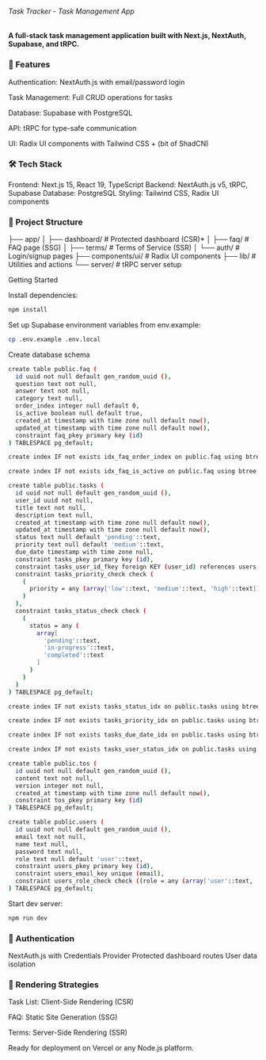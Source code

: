 ###### Task Tracker - Task Management App
#### A full-stack task management application built with Next.js, NextAuth, Supabase, and tRPC.

### 🚀 Features

Authentication: NextAuth.js with email/password login

Task Management: Full CRUD operations for tasks

Database: Supabase with PostgreSQL

API: tRPC for type-safe communication

UI: Radix UI components with Tailwind CSS + (bit of ShadCN)

### 🛠️ Tech Stack
Frontend: Next.js 15, React 19, TypeScript
Backend: NextAuth.js v5, tRPC, Supabase
Database: PostgreSQL
Styling: Tailwind CSS, Radix UI components

### 📁 Project Structure
├── app/
│   ├── dashboard/          # Protected dashboard (CSR)*
│   ├── faq/               # FAQ page (SSG)
│   ├── terms/             # Terms of Service (SSR)
│   └── auth/              # Login/signup pages
├── components/ui/          # Radix UI components
├── lib/                    # Utilities and actions
└── server/                 # tRPC server setup

Getting Started

Install dependencies:
```bash
npm install
```

Set up Supabase environment variables from env.example:
```bash
cp .env.example .env.local
```

Create database schema

```bash
create table public.faq (
  id uuid not null default gen_random_uuid (),
  question text not null,
  answer text not null,
  category text null,
  order_index integer null default 0,
  is_active boolean null default true,
  created_at timestamp with time zone null default now(),
  updated_at timestamp with time zone null default now(),
  constraint faq_pkey primary key (id)
) TABLESPACE pg_default;

create index IF not exists idx_faq_order_index on public.faq using btree (order_index) TABLESPACE pg_default;

create index IF not exists idx_faq_is_active on public.faq using btree (is_active) TABLESPACE pg_default;

create table public.tasks (
  id uuid not null default gen_random_uuid (),
  user_id uuid not null,
  title text not null,
  description text null,
  created_at timestamp with time zone null default now(),
  updated_at timestamp with time zone null default now(),
  status text null default 'pending'::text,
  priority text null default 'medium'::text,
  due_date timestamp with time zone null,
  constraint tasks_pkey primary key (id),
  constraint tasks_user_id_fkey foreign KEY (user_id) references users (id) on delete CASCADE,
  constraint tasks_priority_check check (
    (
      priority = any (array['low'::text, 'medium'::text, 'high'::text])
    )
  ),
  constraint tasks_status_check check (
    (
      status = any (
        array[
          'pending'::text,
          'in-progress'::text,
          'completed'::text
        ]
      )
    )
  )
) TABLESPACE pg_default;

create index IF not exists tasks_status_idx on public.tasks using btree (status) TABLESPACE pg_default;

create index IF not exists tasks_priority_idx on public.tasks using btree (priority) TABLESPACE pg_default;

create index IF not exists tasks_due_date_idx on public.tasks using btree (due_date) TABLESPACE pg_default;

create index IF not exists tasks_user_status_idx on public.tasks using btree (user_id, status) TABLESPACE pg_default;

create table public.tos (
  id uuid not null default gen_random_uuid (),
  content text not null,
  version integer not null,
  created_at timestamp with time zone null default now(),
  constraint tos_pkey primary key (id)
) TABLESPACE pg_default;

create table public.users (
  id uuid not null default gen_random_uuid (),
  email text not null,
  name text null,
  password text null,
  role text null default 'user'::text,
  constraint users_pkey primary key (id),
  constraint users_email_key unique (email),
  constraint users_role_check check ((role = any (array['user'::text, 'admin'::text])))
) TABLESPACE pg_default;
```

Start dev server:

```bash
npm run dev
```

### 🔐 Authentication

NextAuth.js with Credentials Provider
Protected dashboard routes
User data isolation

### 📱 Rendering Strategies

Task List: Client-Side Rendering (CSR)

FAQ: Static Site Generation (SSG)

Terms: Server-Side Rendering (SSR)

Ready for deployment on Vercel or any Node.js platform.